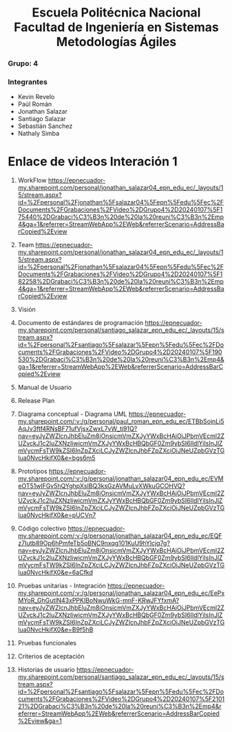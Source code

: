 <h1 align="center">
    Escuela Politécnica Nacional<br>
    Facultad de Ingeniería en Sistemas<br>
    Metodologías Ágiles<br>
</h1>

### Grupo: 4

### Integrantes
- Kevin Revelo
- Paúl Román
- Jonathan Salazar
- Santiago Salazar
- Sebastián Sanchez
- Nathaly Simba

# Enlace de videos Interación 1
1. WorkFlow
https://epnecuador-my.sharepoint.com/personal/jonathan_salazar04_epn_edu_ec/_layouts/15/stream.aspx?id=%2Fpersonal%2Fjonathan%5Fsalazar04%5Fepn%5Fedu%5Fec%2FDocuments%2FGrabaciones%2FVideo%2DGrupo4%2D20240107%5F175440%2DGrabaci%C3%B3n%20de%20la%20reuni%C3%B3n%2Emp4&ga=1&referrer=StreamWebApp%2EWeb&referrerScenario=AddressBarCopied%2Eview
2. Team
https://epnecuador-my.sharepoint.com/personal/jonathan_salazar04_epn_edu_ec/_layouts/15/stream.aspx?id=%2Fpersonal%2Fjonathan%5Fsalazar04%5Fepn%5Fedu%5Fec%2FDocuments%2FGrabaciones%2FVideo%2DGrupo4%2D20240107%5F182258%2DGrabaci%C3%B3n%20de%20la%20reuni%C3%B3n%2Emp4&ga=1&referrer=StreamWebApp%2EWeb&referrerScenario=AddressBarCopied%2Eview
3. Visión

4. Documento de estándares de programación
https://epnecuador-my.sharepoint.com/personal/santiago_salazar_epn_edu_ec/_layouts/15/stream.aspx?id=%2Fpersonal%2Fsantiago%5Fsalazar%5Fepn%5Fedu%5Fec%2FDocuments%2FGrabaciones%2FVideo%2DGrupo4%2D20240107%5F190530%2DGrabaci%C3%B3n%20de%20la%20reuni%C3%B3n%2Emp4&ga=1&referrer=StreamWebApp%2EWeb&referrerScenario=AddressBarCopied%2Eview

5. Manual de Usuario

6. Release Plan

8. Diagrama conceptual - Diagrama UML
https://epnecuador-my.sharepoint.com/:v:/g/personal/paul_roman_epn_edu_ec/ETBbSojnLi5AqJv3ftf4RNsBF71ufVjsxZwxL7vW_ti91Q?nav=eyJyZWZlcnJhbEluZm8iOnsicmVmZXJyYWxBcHAiOiJPbmVEcml2ZUZvckJ1c2luZXNzIiwicmVmZXJyYWxBcHBQbGF0Zm9ybSI6IldlYiIsInJlZmVycmFsTW9kZSI6InZpZXciLCJyZWZlcnJhbFZpZXciOiJNeUZpbGVzTGlua0NvcHkifX0&e=bgs6m5

9. Prototipos
https://epnecuador-my.sharepoint.com/:v:/g/personal/jonathan_salazar04_epn_edu_ec/EVMeOT51wlFGv5hQYghpXsIBQ3ksGzAVMuLvXWkuGCOHVQ?nav=eyJyZWZlcnJhbEluZm8iOnsicmVmZXJyYWxBcHAiOiJPbmVEcml2ZUZvckJ1c2luZXNzIiwicmVmZXJyYWxBcHBQbGF0Zm9ybSI6IldlYiIsInJlZmVycmFsTW9kZSI6InZpZXciLCJyZWZlcnJhbFZpZXciOiJNeUZpbGVzTGlua0NvcHkifX0&e=pUCVn7

10. Código colectivo
https://epnecuador-my.sharepoint.com/:v:/g/personal/jonathan_salazar04_epn_edu_ec/EQFz7Iutb89Op6hPmfeTb5oBNC9nxqg101KuU9hYlcjq7g?nav=eyJyZWZlcnJhbEluZm8iOnsicmVmZXJyYWxBcHAiOiJPbmVEcml2ZUZvckJ1c2luZXNzIiwicmVmZXJyYWxBcHBQbGF0Zm9ybSI6IldlYiIsInJlZmVycmFsTW9kZSI6InZpZXciLCJyZWZlcnJhbFZpZXciOiJNeUZpbGVzTGlua0NvcHkifX0&e=6aCfkd

12. Pruebas unitarias - Integración
https://epnecuador-my.sharepoint.com/:v:/g/personal/jonathan_salazar04_epn_edu_ec/EePxMYoR_GhGutlN43xPPKIBoNwuWkG-mnF-KRwJFYfxmA?nav=eyJyZWZlcnJhbEluZm8iOnsicmVmZXJyYWxBcHAiOiJPbmVEcml2ZUZvckJ1c2luZXNzIiwicmVmZXJyYWxBcHBQbGF0Zm9ybSI6IldlYiIsInJlZmVycmFsTW9kZSI6InZpZXciLCJyZWZlcnJhbFZpZXciOiJNeUZpbGVzTGlua0NvcHkifX0&e=B9f5hB

13. Pruebas funcionales

14. Criterios de aceptación

15. Historias de usuario
https://epnecuador-my.sharepoint.com/personal/santiago_salazar_epn_edu_ec/_layouts/15/stream.aspx?id=%2Fpersonal%2Fsantiago%5Fsalazar%5Fepn%5Fedu%5Fec%2FDocuments%2FGrabaciones%2FVideo%2DGrupo4%2D20240107%5F210121%2DGrabaci%C3%B3n%20de%20la%20reuni%C3%B3n%2Emp4&referrer=StreamWebApp%2EWeb&referrerScenario=AddressBarCopied%2Eview&ga=1 
